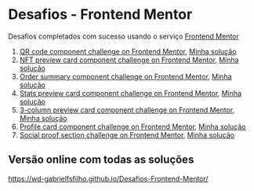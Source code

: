 # Desafios - Frontend Mentor

Desafios completados com sucesso usando o serviço [Frontend Mentor](https://www.frontendmentor.io)

1. [QR code component challenge on Frontend Mentor](https://www.frontendmentor.io/challenges/qr-code-component-iux_sIO_H), [Minha solução](https://github.com/wd-gabrielfsfilho/Desafios-Frontend-Mentor/tree/main/1%20-%20QR%20code%20component)
2. [NFT preview card component challenge on Frontend Mentor](https://www.frontendmentor.io/challenges/nft-preview-card-component-SbdUL_w0U), [Minha solução](https://github.com/wd-gabrielfsfilho/Desafios-Frontend-Mentor/tree/main/2%20-%20nft-preview-card-component-main)
3. [Order summary component challenge on Frontend Mentor](https://www.frontendmentor.io/challenges/order-summary-component-QlPmajDUj), [Minha solução](https://github.com/wd-gabrielfsfilho/Desafios-Frontend-Mentor/tree/main/3%20-%20order-summary-component-main)
4. [Stats preview card component challenge on Frontend Mentor](https://www.frontendmentor.io/challenges/stats-preview-card-component-8JqbgoU62), [Minha solução](https://github.com/wd-gabrielfsfilho/Desafios-Frontend-Mentor/tree/main/4%20-%20stats-preview-card-component-main)
5. [3-column preview card component challenge on Frontend Mentor](https://www.frontendmentor.io/challenges/3column-preview-card-component-pH92eAR2-), [Minha solução](https://github.com/wd-gabrielfsfilho/Desafios-Frontend-Mentor/tree/main/5%20-%20column-preview-card-component-main)
6. [Profile card component challenge on Frontend Mentor](https://www.frontendmentor.io/challenges/profile-card-component-cfArpWshJ), [Minha solução](https://github.com/wd-gabrielfsfilho/Desafios-Frontend-Mentor/tree/main/6%20-%20profile-card-component-main)
7. [Social proof section challenge on Frontend Mentor](https://www.frontendmentor.io/challenges/social-proof-section-6e0qTv_bA), [Minha solução](https://github.com/wd-gabrielfsfilho/Desafios-Frontend-Mentor/tree/main/6%20-%20profile-card-component-main)


## Versão online com todas as soluções

<a href="https://wd-gabrielfsfilho.github.io/Desafios-Frontend-Mentor/" target="_blank">https://wd-gabrielfsfilho.github.io/Desafios-Frontend-Mentor/</a>

